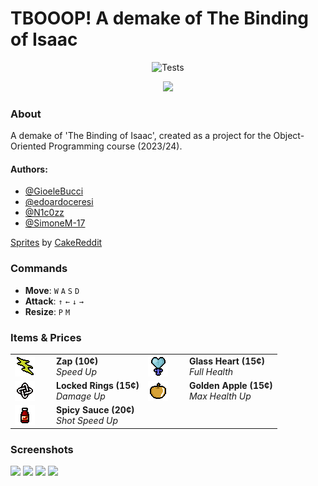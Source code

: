 # TBOOOP! A demake of The Binding of Isaac

<p align="center">
  <img src="https://github.com/GioeleBucci/TBOOOP/actions/workflows/tests.yml/badge.svg" alt="Tests">
</p>

<p align="center">
  <img src="https://imgur.com/u0BDjx7.png">
</p>

### About
A demake of 'The Binding of Isaac', created as a project for the Object-Oriented Programming course (2023/24).
#### Authors:
- [@GioeleBucci](https://github.com/GioeleBucci)
- [@edoardoceresi](https://github.com/edoardoceresi)
- [@N1c0zz](https://github.com/N1c0zz)
- [@SimoneM-17](https://github.com/SimoneM-17)

[Sprites](https://www.reddit.com/r/themoddingofisaac/comments/77cvk5/free_assets_roomsbossesmusic_and_more/) by [CakeReddit](https://www.reddit.com/user/CakeReddit/)

### Commands
- **Move**: `W` `A` `S` `D`
- **Attack**: `↑` `←` `↓` `→`
- **Resize**: `P` `M`

### Items & Prices

<div>
    <table>
        <tr>
            <td>
                <img src="src/main/resources/pickupables/items/zap.png" alt="Zap" style="float: left; margin-right: 20px;">
            </td>
            <td>
                <b>Zap (10¢)</b><br>
                <i>Speed Up</i>
            </td>
            <td>
                <img src="src/main/resources/pickupables/items/glassHeart.png" alt="Glass Heart" style="float: left; margin-right: 20px;">
            </td>
            <td>
                <b>Glass Heart (15¢)</b><br>
                <i>Full Health</i>
            </td>
        </tr>
        <tr>
            <td>
                <img src="src/main/resources/pickupables/items/LockedRings.png" alt="Locked Rings" style="float: left; margin-right: 20px;">
            </td>
            <td>
                <b>Locked Rings (15¢)</b><br>
                <i>Damage Up</i>
            </td>
            <td>
                <img src="src/main/resources/pickupables/items/forbiddenfruit.png" alt="Forbidden Fruit" style="float: left; margin-right: 20px;">
            </td>
            <td>
                <b>Golden Apple (15¢)</b><br>
                <i>Max Health Up</i>
            </td>
        </tr>
        <tr>
            <td>
                <img src="src/main/resources/pickupables/items/spicysauce.png" alt="Spicy Sauce" style="float: left; margin-right: 20px;">
            </td>
            <td>
                <b>Spicy Sauce (20¢)</b><br>
                <i>Shot Speed Up</i>
            </td>
            <td></td>
            <td></td>
        </tr>
    </table>
</div>

### Screenshots
<img src="https://imgur.com/fQvhMPp.png" width="500"/>
<img src="https://imgur.com/gEFPmKP.png" width="500"/>
<img src="https://imgur.com/IkmVkhi.png" width="500"/>
<img src="https://imgur.com/1YM7i3R.png" width="500"/>
